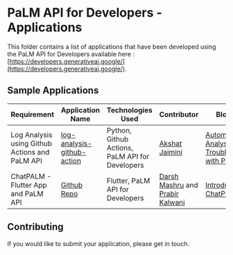 # PaLM API for Developers - Applications
This folder contains a list of applications that have been developed using the PaLM API for Developers available here : [https://developers.generativeai.google/](https://developers.generativeai.google/). 

## Sample Applications

| Requirement | Application Name | Technologies Used | Contributor | Blog Post |
|---|---|---|---|---|
|Log Analysis using Github Actions and PaLM API |[log-analysis-github-action](log-analysis-github-action)|Python, Github Actions, PaLM API for Developers|[Akshat Jaimini](https://github.com/destrex271)|[Automating Log Analysis and Troubleshooting with PaLM API](https://medium.com/google-cloud/automating-log-analysis-and-troubleshooting-with-the-palm-api-891ac31af1ae)|
|ChatPALM - Flutter App and PaLM API |[Github Repo](https://github.com/darshmashru/ChatPaLM)|Flutter, PaLM API for Developers|[Darsh Mashru](https://github.com/darshmashru) and [Prabir Kalwani](https://github.com/PrabirKalwani)|[Introducing ChatPaLM](https://medium.com/google-cloud/introducing-chatpalm-b11ed75f083f)|

## Contributing
If you would like to submit your application, please get in touch. 

